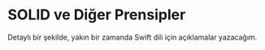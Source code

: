 # SOLID ve Diğer Prensipler

Detaylı bir şekilde, yakın bir zamanda Swift dili için açıklamalar yazacağım.
